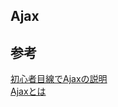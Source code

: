 ## Ajax


## 参考
[初心者目線でAjaxの説明](https://qiita.com/hisamura333/items/e3ea6ae549eb09b7efb9)  
[Ajaxとは](https://qiita.com/nikawa2161/items/71c87dcc9db636f9e90b)
